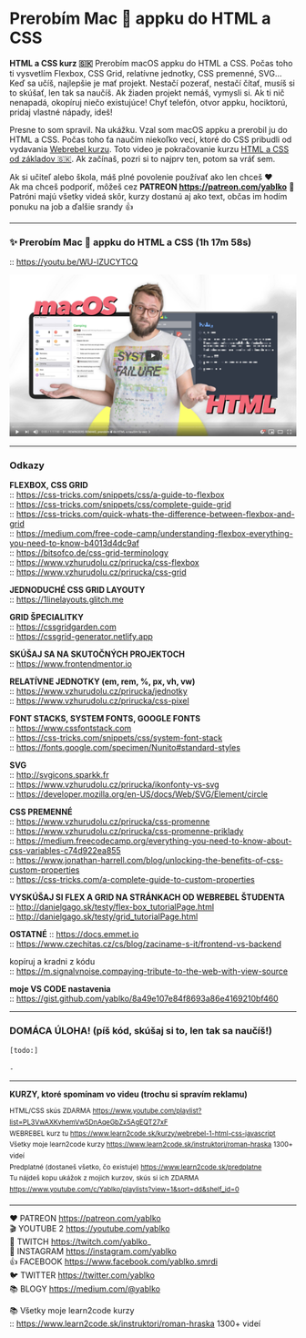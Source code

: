 # Prerobím Mac  appku do HTML a CSS 

**HTML a CSS kurz 🇸🇰** Prerobím macOS appku do HTML a CSS. Počas toho ti vysvetlím Flexbox, CSS Grid, relatívne jednotky, CSS premenné, SVG... Keď sa učíš, najlepšie je mať projekt. Nestačí pozerať, nestačí čítať, musíš si to skúšať, len tak sa naučíš. Ak žiaden projekt nemáš, vymysli si. Ak ti nič nenapadá, okopíruj niečo existujúce! Chyť telefón, otvor appku, hociktorú, pridaj vlastné nápady, ideš!
  
Presne to som spravil. Na ukážku. Vzal som macOS appku a prerobil ju do HTML a CSS. Počas toho ťa naučím niekoľko vecí, ktoré do CSS pribudli od vydavania [Webrebel kurzu](https://www.learn2code.sk/kurzy/webrebel-1-html-css-javascript). Toto video je pokračovanie kurzu [HTML a CSS od základov 🇸🇰](https://github.com/yablko/html-a-css-zaklady). Ak začínaš, pozri si to najprv ten, potom sa vráť sem.

Ak si učiteľ alebo škola, máš plné povolenie používať ako len chceš ❤️  
Ak ma chceš podporiť, môžeš cez **PATREON https://patreon.com/yablko** 🙏  
Patróni majú všetky videá skôr, kurzy dostanú aj ako text, občas im hodím ponuku na job a ďalšie srandy 👍  

---

### ✨ Prerobím Mac  appku do HTML a CSS (1h 17m 58s)  
:: https://youtu.be/WU-lZUCYTCQ  
  
[![youtube tutorial link](reminders_mac_html.jpg)](https://youtu.be/WU-lZUCYTCQ)
  
--- 
  
### Odkazy
    
**FLEXBOX, CSS GRID**  
:: https://css-tricks.com/snippets/css/a-guide-to-flexbox  
 :: https://css-tricks.com/snippets/css/complete-guide-grid  
:: https://css-tricks.com/quick-whats-the-difference-between-flexbox-and-grid  
:: https://medium.com/free-code-camp/understanding-flexbox-everything-you-need-to-know-b4013d4dc9af  
:: https://bitsofco.de/css-grid-terminology  
:: https://www.vzhurudolu.cz/prirucka/css-flexbox  
:: https://www.vzhurudolu.cz/prirucka/css-grid  
  
**JEDNODUCHÉ CSS GRID LAYOUTY**  
:: https://1linelayouts.glitch.me  
  
**GRID ŠPECIALITKY**  
:: https://cssgridgarden.com  
:: https://cssgrid-generator.netlify.app    
  
**SKÚŠAJ SA NA SKUTOČNÝCH PROJEKTOCH**  
:: https://www.frontendmentor.io  
  
**RELATÍVNE JEDNOTKY (em, rem, %, px, vh, vw)**  
:: https://www.vzhurudolu.cz/prirucka/jednotky  
:: https://www.vzhurudolu.cz/prirucka/css-pixel  
  
**FONT STACKS, SYSTEM FONTS, GOOGLE FONTS**  
:: https://www.cssfontstack.com  
:: https://css-tricks.com/snippets/css/system-font-stack  
:: https://fonts.google.com/specimen/Nunito#standard-styles  
  
**SVG**  
:: http://svgicons.sparkk.fr  
:: https://www.vzhurudolu.cz/prirucka/ikonfonty-vs-svg  
:: https://developer.mozilla.org/en-US/docs/Web/SVG/Element/circle  
  
**CSS PREMENNÉ**  
:: https://www.vzhurudolu.cz/prirucka/css-promenne  
:: https://www.vzhurudolu.cz/prirucka/css-promenne-priklady  
:: https://medium.freecodecamp.org/everything-you-need-to-know-about-css-variables-c74d922ea855  
:: https://www.jonathan-harrell.com/blog/unlocking-the-benefits-of-css-custom-properties  
:: https://css-tricks.com/a-complete-guide-to-custom-properties  
  
**VYSKÚŠAJ SI FLEX A GRID NA STRÁNKACH OD WEBREBEL ŠTUDENTA**  
:: http://danielgago.sk/testy/flex-box_tutorialPage.html  
:: http://danielgago.sk/testy/grid_tutorialPage.html  
  
**OSTATNÉ**
:: https://docs.emmet.io    
:: https://www.czechitas.cz/cs/blog/zaciname-s-it/frontend-vs-backend  

kopíruj a kradni z kódu  
:: https://m.signalvnoise.compaying-tribute-to-the-web-with-view-source    
  
**moje VS CODE nastavenia**  
:: https://gist.github.com/yablko/8a49e107e84f8693a86e4169210bf460  

---

### DOMÁCA ÚLOHA! (píš kód, skúšaj si to, len tak sa naučíš!)

    [todo:]

    - 


---

**KURZY, ktoré spomínam vo videu (trochu si spravím reklamu)**
  
<sup>HTML/CSS skús ZDARMA https://www.youtube.com/playlist?list=PL3VwAXKvhemVw5DnAqeGbZx5AgEQT27xF  
WEBREBEL kurz tu https://www.learn2code.sk/kurzy/webrebel-1-html-css-javascript  
Všetky moje learn2code kurzy https://www.learn2code.sk/instruktori/roman-hraska 1300+ videí  
Predplatné (dostaneš všetko, čo existuje) https://www.learn2code.sk/predplatne  
Tu nájdeš kopu ukážok z mojich kurzov, skús si ich ZDARMA https://www.youtube.com/c/Yablko/playlists?view=1&sort=dd&shelf_id=0</sup>

---

❤️ PATREON https://patreon.com/yablko  
🎬 YOUTUBE 2 https://youtube.com/yablko  
🍿 TWITCH https://twitch.com/yablko_  
📸 INSTAGRAM https://instagram.com/yablko  
👍 FACEBOOK https://www.facebook.com/yablko.smrdi  
🐦 TWITTER https://twitter.com/yablko  
📚 BLOGY https://medium.com/@yablko  
  
📚 Všetky moje learn2code kurzy  
:: https://www.learn2code.sk/instruktori/roman-hraska 1300+ videí
